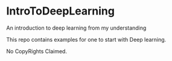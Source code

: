 # IntroToDeepLearning
An introduction to deep learning from my understanding

This repo contains examples for one to start with Deep learning.


No CopyRights Claimed.
